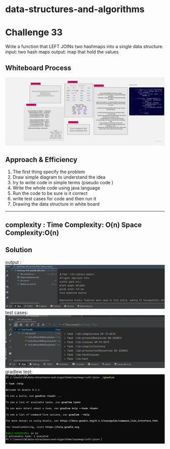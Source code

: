# data-structures-and-algorithms

# Challenge 33
<!-- Description of the challenge -->
Write a function that LEFT JOINs two hashmaps into a single data structure.
input: two hash maps
output: map that hold the values




## Whiteboard Process
<!-- Embedded whiteboard image -->

![Untitled (15).jpg](pic%2FUntitled%20%2815%29.jpg)

## Approach & Efficiency
<!-- What approach did you take? Why? What is the Big O space/time for this approach? -->
1. The first thing specify the problem
2. Draw simple diagram to understand the idea
3. try to write code in simple terms (pseudo code )
4. Write the whole code using java language
5. Run the code to be sure is it correct
6. write test cases for code and then run it
7. Drawing the data structure in white board



------------------------------------
complexity :
Time Complexity: O(n)
Space Complexity:O(n)
------------------------------------



## Solution
<!-- Show how to run your code,and examples of it in action -->
output :
![output33.PNG](pic%2Foutput33.PNG)
test cases:
![testcases33.PNG](pic%2Ftestcases33.PNG)
gradlew test:
![gradlew33.PNG](pic%2Fgradlew33.PNG)

